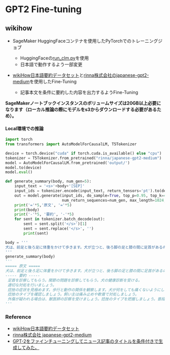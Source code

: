 # GPT2 Fine-tuning

## wikihow
- SageMaker HuggingFaceコンテナを使用したPyTorchでのトレーニングジョブ
  - HuggingFaceの[run_clm.py](https://github.com/huggingface/transformers/blob/master/examples/pytorch/language-modeling/run_clm.py)を使用
  - 日本語で動作するよう一部変更

- [wikiHow日本語要約データセット](https://github.com/Katsumata420/wikihow_japanese)と[rinna株式会社のjapanese-gpt2-medium](https://huggingface.co/rinna/japanese-gpt2-medium)を使用したFine-Tuning
  - 記事本文を条件に要約した内容を出力するようFine-Tuning

**SageMakerノートブックインスタンスのボリュームサイズは20GB以上必要になります（ローカル推論の際にモデルをs3からダウンロードする必要があるため）。**

#### Local環境での推論
```python
import torch
from transformers import AutoModelForCausalLM, T5Tokenizer

device = torch.device("cuda" if torch.cuda.is_available() else "cpu")
tokenizer = T5Tokenizer.from_pretrained("rinna/japanese-gpt2-medium")
model = AutoModelForCausalLM.from_pretrained('output/')
model.to(device)
model.eval()

def generate_summary(body, num_gen=5):
    input_text = '<s>'+body+'[SEP]'
    input_ids = tokenizer.encode(input_text, return_tensors='pt').to(device)
    out = model.generate(input_ids, do_sample=True, top_p=0.95, top_k=40,
                         num_return_sequences=num_gen, max_length=1024, bad_words_ids=[[1], [5]])
    print('='*5,'原文', '='*5)
    print(body)
    print('-'*5, '要約', '-'*5)
    for sent in tokenizer.batch_decode(out):
        sent = sent.split('</s>')[1]
        sent = sent.replace('</s>', '')
        print(sent)

body = '''
犬は、前足と後ろ足に体重をかけて歩きます。犬が立つと、後ろ脚の足と膝の間に足首があるのが分かります。人間も、つま先立ちをすると、これに似た格好になります。犬の前脚には足首はありません。人間の腕に足首がないのと同じです。しかし、前脚にも別のタイプの捻挫が起きることがあり、足首の捻挫と同じように対処します。たいていの犬は激しく動き回ります。犬の激しい動きは関節に多大な力と負荷をかけ、時にはこれが怪我を招きます。走る、跳ねる、急に方向転換をするといった動きは関節に大きな負担をかけます。犬の運動量は一様ではありませんが、犬によっては許容量以上の負荷を関節にかけてしまうことがあります。他にも、転ぶ、高所から落ちる、穴に足がはまるといったアクシデントや、ソファーの上り下りのような日常的な行動が原因で捻挫が起こることがあります。捻挫が起こると、まず最初に犬が足を引きずっていることに気づくでしょう。これは捻挫の最も分かりやすい兆候です。捻挫した犬は、痛めた足に体重をかけないようにすることがあります。怪我の度合いにもよりますが、痛めた足を完全に宙に持ち上げて、その足を使わないようにするかもしれません。他の原因でも足を引きずることがあります。腰や膝や足元に怪我を負った犬も足を引きずるかもしれません。捻挫した犬は、足首のまわりが赤く腫れているかもしれません。捻挫した箇所をよく舐める場合もあります。怪我をした犬は、普段とは違う行動をとることがあります。以下の行動の変化に注意しましょう。食欲の変化：怪我をしている犬には食欲の減退が見られます。運動量の変化：睡眠時間が増えたり、動くのを嫌がるようになります。声での訴え：足首を動かしたり触られた時に、吠える、唸る、クンクンと鳴くなどして不快感を訴えます。
'''
generate_summary(body)
'''
===== 原文 =====
犬は、前足と後ろ足に体重をかけて歩きます。犬が立つと、後ろ脚の足と膝の間に足首があるのが分かります。人間も、つま先立ちをすると、これに似た格好になります。犬の前脚には足首はありません。人間の腕に足首がないのと同じです。しかし、前脚にも別のタイプの捻挫が起きることがあり、足首の捻挫と同じように対処します。たいていの犬は激しく動き回ります。犬の激しい動きは関節に多大な力と負荷をかけ、時にはこれが怪我を招きます。走る、跳ねる、急に方向転換をするといった動きは関節に大きな負担をかけます。犬の運動量は一様ではありませんが、犬によっては許容量以上の負荷を関節にかけてしまうことがあります。他にも、転ぶ、高所から落ちる、穴に足がはまるといったアクシデントや、ソファーの上り下りのような日常的な行動が原因で捻挫が起こることがあります。捻挫が起こると、まず最初に犬が足を引きずっていることに気づくでしょう。これは捻挫の最も分かりやすい兆候です。捻挫した犬は、痛めた足に体重をかけないようにすることがあります。怪我の度合いにもよりますが、痛めた足を完全に宙に持ち上げて、その足を使わないようにするかもしれません。他の原因でも足を引きずることがあります。腰や膝や足元に怪我を負った犬も足を引きずるかもしれません。捻挫した犬は、足首のまわりが赤く腫れているかもしれません。捻挫した箇所をよく舐める場合もあります。怪我をした犬は、普段とは違う行動をとることがあります。以下の行動の変化に注意しましょう。食欲の変化：怪我をしている犬には食欲の減退が見られます。運動量の変化：睡眠時間が増えたり、動くのを嫌がるようになります。声での訴え：足首を動かしたり触られた時に、吠える、唸る、クンクンと鳴くなどして不快感を訴えます。
----- 要約 -----
 足首を診察してもらう。関節の問題を診察してもらう。犬の健康診断を受ける。
 適切な対処を行いましょう。
 捻挫の症状を見極めます。歩行と動作の関係を観察します。犬が何をしても痛くないようにします。関節の状態を観察します。犬の行動に変化に注意します。
 捻挫のタイプを確認しましょう。飼い主は痛み止めや軟膏で対処しましょう。
 外傷が疑われる場合は、獣医師の診察を受けましょう。捻挫のタイプを把握しましょう。普段とは違う行動に注意しましょう。飼い犬が捻挫している場合は、触れてはいけません。
'''
```

### Reference
- [wikiHow日本語要約データセット](https://github.com/Katsumata420/wikihow_japanese)
- [rinna株式会社 japanese-gpt2-medium](https://huggingface.co/rinna/japanese-gpt2-medium)
- [GPT-2をファインチューニングしてニュース記事のタイトルを条件付きで生成してみた。](https://qiita.com/m__k/items/36875fedf8ad1842b729)
